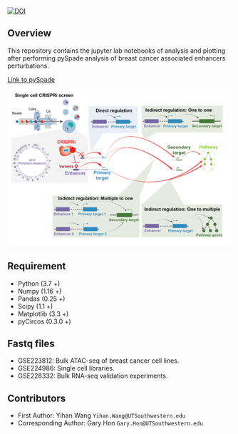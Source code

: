 [![DOI](https://zenodo.org/badge/DOI/10.5281/zenodo.14536572.svg)](https://doi.org/10.5281/zenodo.14536572)
## Overview
This repository contains the jupyter lab notebooks of analysis and plotting after performing pySpade analysis of breast cancer associated enhancers perturbations.

[Link to pySpade](https://github.com/yihan1119/pySpade)

![Over-view](./MISC/Overview1.png "Overview")

## Requirement
* Python (3.7 +)
* Numpy (1.16 +)
* Pandas (0.25 +)
* Scipy (1.1 +)
* Matplotlib (3.3 +)
* pyCircos (0.3.0 +)

## Fastq files
* GSE223812: Bulk ATAC-seq of breast cancer cell lines.
* GSE224986: Single cell libraries. 
* GSE228332: Bulk RNA-seq validation experiments.

## Contributors
* First Author: Yihan Wang `Yihan.Wang@UTSouthwestern.edu`
* Corresponding Author: Gary Hon `Gary.Hon@UTSouthwestern.edu`
